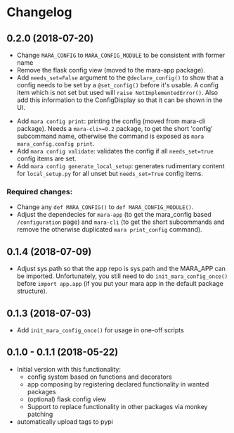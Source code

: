 # Changelog

## 0.2.0 (2018-07-20)
- Change `MARA_CONFIG` to `MARA_CONFIG_MODULE` to be consistent with former name
- Remove the flask config view (moved to the mara-app package).
- Add `needs_set=False` argument to the `@declare_config()` to show 
  that a config needs to be set by a `@set_config()` before it's usable. 
  A config item which is not set but used will `raise NotImplementedError()`.
  Also add this information to the ConfigDisplay so that it can be shown in 
  the UI.
* Add `mara config print`: printing the config (moved from mara-cli package).
  Needs a `mara-cli>=0.2` package, to get the short 'config' subcommand name, 
  otherwise the command is exposed as `mara mara_config.config print`.
* Add `mara config validate`: validates the config if all `needs_set=true` 
  config items are set.
* Add `mara config generate_local_setup`: generates rudimentary content for 
  `local_setup.py` for all unset but `needs_set=True` config items.

### Required changes:
* Change any `def MARA_CONFIG()` to `def MARA_CONFIG_MODULE()`.
* Adjust the dependecies for `mara-app` (to get the mara_config based `/configuration`
  page) and `mara-cli` (to get the short subcommands and remove the otherwise 
  duplicated `mara print_config` command).

## 0.1.4 (2018-07-09)
- Adjust sys.path so that the app repo is sys.path and the 
  MARA_APP can be imported. Unfortunately, you still need to do
  `init_mara_config_once()` before `import app.app`  (if you put 
  your mara app in the default package structure).

## 0.1.3 (2018-07-03)
- Add `init_mara_config_once()` for usage in one-off scripts

## 0.1.0 - 0.1.1 (2018-05-22)

- Initial version with this functionality:
  - config system based on functions and decorators
  - app composing by registering declared functionality in wanted packages
  - (optional) flask config view 
  - Support to replace functionality in other packages via monkey patching
- automatically upload tags to pypi

